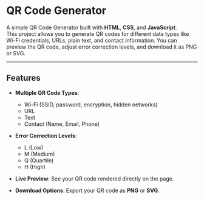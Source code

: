 # QR Code Generator

A simple QR Code Generator built with **HTML**, **CSS**, and **JavaScript**.  
This project allows you to generate QR codes for different data types like Wi-Fi credentials, URLs, plain text, and contact information. You can preview the QR code, adjust error correction levels, and download it as PNG or SVG.

---

## Features

- **Multiple QR Code Types**:
  - Wi-Fi (SSID, password, encryption, hidden networks)
  - URL
  - Text
  - Contact (Name, Email, Phone)

- **Error Correction Levels**:
  - L (Low)
  - M (Medium)
  - Q (Quartile)
  - H (High)

- **Live Preview**: See your QR code rendered directly on the page.
- **Download Options**: Export your QR code as **PNG** or **SVG**.
